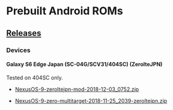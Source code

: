# Prebuilt Android ROMs

## [Releases](https://github.com/yuk7/Android-ROMs/releases)

### Devices
#### Galaxy S6 Edge Japan (SC-04G/SCV31/404SC) (ZerolteJPN)
Tested on 404SC only.

* [NexusOS-9-zeroltejpn-mod-2018-12-03_0752.zip](https://github.com/yuk7/Android-ROMs/releases/tag/zeroltejpn-18120901)

* [NexusOS-9-zero-multitarget-2018-11-25_2039-zeroltejpn.zip](https://github.com/yuk7/Android-ROMs/releases/tag/zeroltejpn-18120900)
